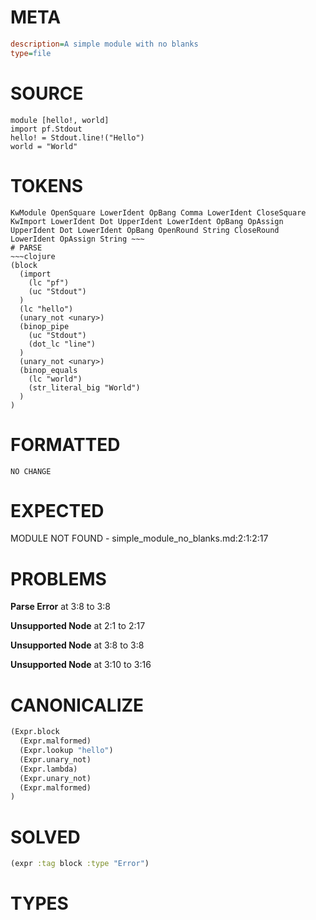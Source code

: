 # META
~~~ini
description=A simple module with no blanks
type=file
~~~
# SOURCE
~~~roc
module [hello!, world]
import pf.Stdout
hello! = Stdout.line!("Hello")
world = "World"
~~~
# TOKENS
~~~text
KwModule OpenSquare LowerIdent OpBang Comma LowerIdent CloseSquare KwImport LowerIdent Dot UpperIdent LowerIdent OpBang OpAssign UpperIdent Dot LowerIdent OpBang OpenRound String CloseRound LowerIdent OpAssign String ~~~
# PARSE
~~~clojure
(block
  (import
    (lc "pf")
    (uc "Stdout")
  )
  (lc "hello")
  (unary_not <unary>)
  (binop_pipe
    (uc "Stdout")
    (dot_lc "line")
  )
  (unary_not <unary>)
  (binop_equals
    (lc "world")
    (str_literal_big "World")
  )
)
~~~
# FORMATTED
~~~roc
NO CHANGE
~~~
# EXPECTED
MODULE NOT FOUND - simple_module_no_blanks.md:2:1:2:17
# PROBLEMS
**Parse Error**
at 3:8 to 3:8

**Unsupported Node**
at 2:1 to 2:17

**Unsupported Node**
at 3:8 to 3:8

**Unsupported Node**
at 3:10 to 3:16

# CANONICALIZE
~~~clojure
(Expr.block
  (Expr.malformed)
  (Expr.lookup "hello")
  (Expr.unary_not)
  (Expr.lambda)
  (Expr.unary_not)
  (Expr.malformed)
)
~~~
# SOLVED
~~~clojure
(expr :tag block :type "Error")
~~~
# TYPES
~~~roc
~~~
